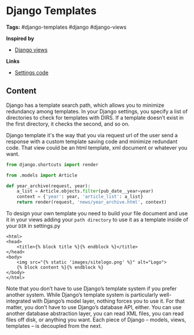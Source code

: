 # Django Templates

**Tags:** #django-templates #django #django-views

**Inspired by**
- [Django views](20220602100403_django-views.md)

**Links**
- [Settings code](../first-django-project/firstproject/settings.py)

## Content

Django has a template search path, which allows you to minimize redundancy among templates. In your Django settings, you specify a list of directories to check for templates with DIRS. If a template doesn’t exist in the first directory, it checks the second, and so on.

Django template it's the way that you via request url of the user send a response with a custom template saving code and minimize redundant code. That view could be an html template, xml document or whatever you want.

```python
from django.shortcuts import render

from .models import Article

def year_archive(request, year):
    a_list = Article.objects.filter(pub_date__year=year)
    context = {'year': year, 'article_list': a_list}
    return render(request, 'news/year_archive.html', context)
```

To design your own template you need to build your file document and use it in your views adding your `path directory` to use it as a template inside of your `DIR` in settings.py

```django html
<html>
<head>
    <title>{% block title %}{% endblock %}</title>
</head>
<body>
    <img src="{% static 'images/sitelogo.png' %}" alt="Logo">
    {% block content %}{% endblock %}
</body>
</html>
```

Note that you don’t have to use Django’s template system if you prefer another system. While Django’s template system is particularly well-integrated with Django’s model layer, nothing forces you to use it. For that matter, you don’t have to use Django’s database API, either. You can use another database abstraction layer, you can read XML files, you can read files off disk, or anything you want. Each piece of Django – models, views, templates – is decoupled from the next.